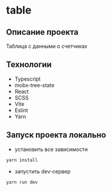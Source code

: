 # table

## Описание проекта 

Таблица с данными о счетчиках

## Технологии

- Typescript
- mobx-tree-state
- React
- SCSS
- Vite
- Eslint
- Yarn

## Запуск проекта локально

- установить все зависимоcти 

```bash
yarn install
```

- запустить dev-сервер

```bash
yarn run dev 
```